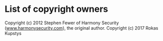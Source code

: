 List of copyright owners
========================

Copyright (c) 2012 Stephen Fewer of Harmony Security (www.harmonysecurity.com), the original author.
Copyright (c) 2017 Rokas Kupstys
